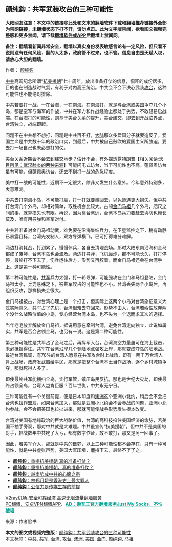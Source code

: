  <h2>颜纯鈎：共军武装攻台的三种可能性</h2> <p class="notice"><b>大陆网友注意：本文中的链接除此处和文末的<a href="https://github.com/bannedbook/fanqiang" >翻墙</a>软件下载和<a href="https://github.com/killgcd/justmysocks/blob/master/README.md">翻墙推荐</a>链接外全部为禁网链接，未翻墙状态下打不开，请勿点击。此为文字版禁闻，欲看图文视频完整版和更多禁闻，请下载<a href="https://github.com/bannedbook/fanqiang">翻墙软件或APP</a>后翻墙上禁闻网。</p><p>备注：翻墙看新闻非常安全，翻墙以真实身份发表敏感言论有一定风险，但只看不说则没有任何风险，翻的人太多，政府管不过来，也不管。信息自由是天赋人权，请放心大胆的翻墙。</b></p>  <div class="entry"> <p>作者： <a href="https://www.bannedbook.org/bnews/tag/%e9%a2%9c%e7%ba%af%e9%88%8e/" class="st_tag internal_tag" rel="tag" title="标签 颜纯鈎 下的日志">颜纯鈎</a>　</p> <p><a href="https://www.bannedbook.org/bnews/tag/%e4%b8%ad%e5%85%b1/" class="st_tag internal_tag" rel="tag" title="标签 中共 下的日志">中共</a>高调纪念所谓“<span class='wp_keywordlink'><a href="https://www.bannedbook.org/forum2/topic952.html" title="历史回顾：从“抗美援朝”到“大跃进”" target="_blank">抗美援朝</a></span>”七十周年，放出准备打仗的信息，恫吓的成份居多，目的也在制造战时气氛，有利于对内高压统治。中共会不会下决心武装<a href="https://www.bannedbook.org/bnews/tag/%E6%94%BB%E5%8F%B0/" class="st_tag internal_tag" rel="tag" title="标签 攻台 下的日志">攻台</a>，这种可能性也不能绝对排除。</p> <p>中共若要打一战，一在台海，一在南海。在南海打，就是与<a href="https://www.bannedbook.org/bnews/tag/%e5%8f%b0%e6%b9%be/" class="st_tag internal_tag" rel="tag" title="标签 台湾 下的日志">台湾</a>或<a href="https://www.bannedbook.org/bnews/tag/%e7%be%8e%e5%9b%bd/" class="st_tag internal_tag" rel="tag" title="标签 美国 下的日志">美国</a>争夺几个小岛，都是空军与海军的作战，中共在军力和作战经验上都处于劣势，不敢轻易启战端。在台海打的可能性，则基于美台关系的提升，美台建交，即去到开战临界点，台湾独立，战端即起。</p> <p>问题不在中共想不想打，问题是中共再不打，<span class='wp_keywordlink_affiliate'><a href="https://www.bannedbook.org/" title="大陆" target="_blank">大陆</a></span>那众多爱国分子就要造反了。爱国主义是中共数十年的政治口实，到最后，中共被自己鼓吹的爱国主义所胁迫，要去打一场自己也未必想打的仗。</p>  <p>美台关系近期会不会去到建交地步？估计不会，有外媒透露<span class='wp_keywordlink'><a href="https://www.bannedbook.org/bnews/comments/20200816/1381118.html" title="天目所见：川普将再赢总统大选 共和党掌参众两院" target="_blank">特朗普</a></span>【相关阅读:<a href='https://www.bannedbook.org/bnews/comments/20200816/1381123.html' target='_blank'>天目所见：武汉肺炎的两种来源</a>】可能闪电式访台，当下可能性也不高。蓬佩奥访台虽有可能，但蓬佩奥访台，还去不到打一战的危急程度。</p> <p>美中打一战的可能性，近期不一定很大，除非又发生什么意外。今年意外特别多，天意难测。</p> <p>中共去打南海小岛，不可能打赢，打一打就要撤回去，以免遭遇更大损失。但中共打台湾几个外岛，却相对简单，取胜机会比较大。占领<a href="https://www.bannedbook.org/bnews/tag/%E9%87%91%E9%97%A8/" class="st_tag internal_tag" rel="tag" title="标签 金门 下的日志">金门</a><a href="https://www.bannedbook.org/bnews/tag/%E9%A9%AC%E7%A5%96/" class="st_tag internal_tag" rel="tag" title="标签 马祖 下的日志">马祖</a>几个外岛，咫尺之间的事，就算损失也有限。再说，因为离台湾远，台湾本岛兵力要赶去协防也鞭长莫及，唯有用导弹和空军对付。</p> <p>中共若准备对金门马祖动武，难免要在沿海集结兵力，在卫星监控之下，稍有动静已暴露目标，台湾先发制人，双方导弹横飞，已可打得难分难解。</p>  <p>两边打消耗战，打到累了，慢慢休兵，各自去清理战场。那时大陆东南沿海和金马都成了废墟，台湾本岛也会波及。两边打导弹，飞机轰炸，都不可能长久，打打停停，最终打不下去了，伤兵运往后方，形势又再胶着，而金门马祖还会在台湾手上。这是第一种可能性。</p> <p>第二种可能性是，<a href="https://www.bannedbook.org/bnews/tag/%e5%85%b1%e5%86%9b/" class="st_tag internal_tag" rel="tag" title="标签 共军 下的日志">共军</a>兵力太强，打一轮导弹，可能强攻在金门和马祖登陆，金门马祖太小，兵力悬殊之下，被共军攻占的可能性也不小。台湾丢失两个小岛后，再组织反攻，那样损失会很大。</p> <p>金门马祖被占，对台湾心理上是一个打击，但实际上这两个小岛对台湾象征意义大过实际意义，共军占了先机，台湾很难去夺回来。形势不由人，台湾若索性放弃两个没什么战略价值的小岛，专心经营台湾本岛，也不失为一个退而求其次的选择。</p> <p>当年老毛放弃解放金门马祖，据说用意在牵制台湾，避免台湾走向独立，此说如属实，共军是否会占领金马，也另有一说。这是第二种可能性。</p>  <p>第三种可能性是共军占了金马之后，再挥军入台，台湾海空力量虽可在海上截击，未必抵挡得住。共军在台湾沿岸几个登陆地点强攻上岸，那就变成夺岛的陆地战。最近台湾民调，有78%的台湾人愿意在共军攻台时上战场，即有一两千万台湾人肯上战场，政府发武器给平民，那就是把整个台湾本土当作战场，逐个乡村城镇争夺，那就死得人多了。</p> <p>即使最终共军能横扫全岛，实行军管，镇压岛民反抗，那也是世纪大灾劫，即使最终占领全岛，台弯人岂肯臣服？百年世仇，中共永无宁日。</p> <p>三种可能性有一个关键前提，便是日本印度和<a href="https://www.bannedbook.org/bnews/tag/%e6%be%b3%e6%b4%b2/" class="st_tag internal_tag" rel="tag" title="标签 澳洲 下的日志">澳洲</a>这个亚洲小北约，稍后会不会把台湾也拉作盟友，如果台湾加入，那就是亚洲小北约会不会参战的问题，亚洲小北约参战，会不会把美国也拉扯进来，那就可能使战争形势发生根本改变。</p> <p>台湾对美国有地缘政治的巨大战略价值，台湾的高科技掐住美国经济的命脉，若美国不袖手旁观，那对中共就是大难题。中共虽宣传“抗美援朝”，但中共不是美国的对手，韩战数年中共吃了大亏，都有数字作证，敢不敢打，那又是另一回事了。</p>  <p>因此，若美军介入，那就是中共的噩梦，以上三种可能性都不会存在，只有一种可能性，就是中共虚张声势，美国大军压境，僵持下去，最终不了了之。</p> <ul class='op-related-articles' title='相关阅读'> <li><a href='https://www.bannedbook.org/bnews/comments/20201024/1419279.html' target='_blank'><b>颜纯鈎</b>：重提抗美援朝 真的准备打仗？</a></li> <li><a href='https://www.bannedbook.org/bnews/baitai/20201024/1419251.html' target='_blank'><b>颜纯鈎</b>：重提抗美援朝，真的准备打仗？</a></li> <li><a href='https://www.bannedbook.org/bnews/baitai/20201023/1418829.html' target='_blank'><b>颜纯鈎</b>：越南势成中共的心腹之患</a></li> <li><a href='https://www.bannedbook.org/bnews/baitai/20201022/1418157.html' target='_blank'><b>颜纯鈎</b>：林郑月娥是香港史上最大罪人</a></li> <li><a href='https://www.bannedbook.org/bnews/baitai/20201021/1417477.html' target='_blank'><b>颜纯鈎</b>：公信力是传媒生存的前提</a></li> </ul> <p class="texttj"> <a href="https://www.bannedbook.org/forum23/topic22702.html" target="_blank">V2ray机场-安全可靠经济 高速无限流量翻墙服务</a><br/> <a href="https://github.com/bannedbook/fanqiang/wiki/%E7%A6%81%E9%97%BB%E7%BD%91%E5%AE%89%E5%8D%93%E7%BF%BB%E5%A2%99%E6%96%B0%E9%97%BBAPP" target="_blank">PC翻墙、安卓VPN翻墙APP</a>、<span onclick="window.open('https://github.com/killgcd/justmysocks/blob/master/README.md')" style="font-weight:bold;color:#00A191;cursor:pointer;text-decoration:underline;outline:none">AD：搬瓦工官方翻墙服务Just My Socks，不怕被墙</span></p><p> 来源：作者脸书 </p><a name='sharetosocial'></a>       <div><b>本文的图文或视频完整版</b>：<a href='https://www.bannedbook.org/bnews/comments/20201025/1419799.html'>颜纯鈎：共军武装攻台的三种可能性</a></div>  </div><!--END ENTRY--> <div class="postfooter"> <div>本文标签：<a href="https://www.bannedbook.org/bnews/tag/%e4%b8%ad%e5%85%b1/" rel="tag">中共</a>, <a href="https://www.bannedbook.org/bnews/tag/%e5%85%b1%e5%86%9b/" rel="tag">共军</a>, <a href="https://www.bannedbook.org/bnews/tag/%e5%8f%b0%e6%b9%be/" rel="tag">台湾</a>, <a href="https://www.bannedbook.org/bnews/tag/%E6%94%BB%E5%8F%B0/" rel="tag">攻台</a>, <a href="https://www.bannedbook.org/bnews/tag/%e6%be%b3%e6%b4%b2/" rel="tag">澳洲</a>, <a href="https://www.bannedbook.org/bnews/tag/%e7%be%8e%e5%9b%bd/" rel="tag">美国</a>, <a href="https://www.bannedbook.org/bnews/tag/%E9%87%91%E9%97%A8/" rel="tag">金门</a>, <a href="https://www.bannedbook.org/bnews/tag/%e9%a2%9c%e7%ba%af%e9%88%8e/" rel="tag">颜纯鈎</a>, <a href="https://www.bannedbook.org/bnews/tag/%E9%A9%AC%E7%A5%96/" rel="tag">马祖</a></div>  </div><!--END POSTFOOTER--> 